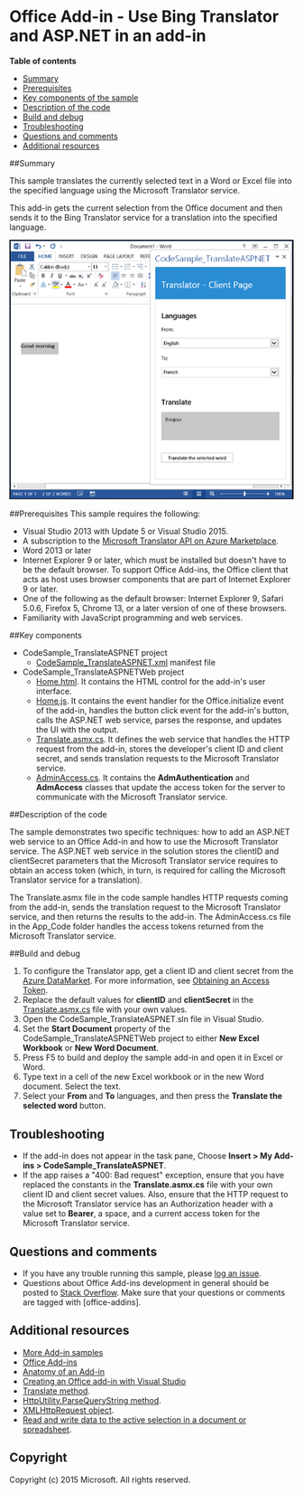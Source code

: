 # Office Add-in - Use Bing Translator and ASP.NET in an add-in

**Table of contents**

* [Summary](#summary)
* [Prerequisites](#prerequisites)
* [Key components of the sample](#components)
* [Description of the code](#codedescription)
* [Build and debug](#build)
* [Troubleshooting](#troubleshooting)
* [Questions and comments](#questions)
* [Additional resources](#additional-resources)

<a name="summary"></a>
##Summary

This sample translates the currently selected text in a Word or Excel file into the specified language using the Microsoft Translator service.

This add-in gets the current selection from the Office document and then sends it to the Bing Translator service for a translation into the specified language.

![Screenshot of running sample](TranslatorAppCodeSample.PNG)

<a name="prerequisites"></a>
##Prerequisites
This sample requires the following:  

  - Visual Studio 2013 with Update 5 or Visual Studio 2015.
  - A subscription to the [Microsoft Translator API on Azure Marketplace](https://datamarket.azure.com/dataset/1899a118-d202-492c-aa16-ba21c33c06cb).
  - Word 2013 or later
  - Internet Explorer 9 or later, which must be installed but doesn't have to be the default browser. To support Office Add-ins, the Office client that acts as host uses browser components that are part of Internet Explorer 9 or later.
  - One of the following as the default browser: Internet Explorer 9, Safari 5.0.6, Firefox 5, Chrome 13, or a later version of one of these browsers.
  - Familiarity with JavaScript programming and web services.

<a name="components"></a>
##Key components

* CodeSample_TranslateASPNET project
	* [CodeSample_TranslateASPNET.xml](https://github.com/OfficeDev/Office-Add-in-TranslateASPNET/blob/master/C%23/CodeSample_TranslateASPNET/CodeSample_TranslateASPNETManifest/CodeSample_TranslateASPNET.xml) manifest file
* CodeSample_TranslateASPNETWeb project
	* [Home.html](https://github.com/OfficeDev/Office-Add-in-TranslateASPNET/blob/master/C%23/CodeSample_TranslateASPNETWeb/App/Home/Home.html). It contains the HTML control for the add-in's user interface.
	* [Home.js](https://github.com/OfficeDev/Office-Add-in-TranslateASPNET/blob/master/C%23/CodeSample_TranslateASPNETWeb/App/Home/Home.js). It contains the event handler for the Office.initialize event of the add-in, handles the button click event for the add-in's button, calls the ASP.NET web service, parses the response, and updates the UI with the output.
	* [Translate.asmx.cs](https://github.com/OfficeDev/Office-Add-in-TranslateASPNET/blob/master/C%23/CodeSample_TranslateASPNETWeb/App/Translate.asmx.cs). It defines the web service that handles the HTTP request from the add-in, stores the developer's client ID and client secret, and sends translation requests to the Microsoft Translator service.
	* [AdminAccess.cs](). It contains the **AdmAuthentication** and **AdmAccess** classes that update the access token for the server to communicate with the Microsoft Translator service.

<a name="codedescription"></a>
##Description of the code

The sample demonstrates two specific techniques: how to add an ASP.NET web service to an Office Add-in and how to use the Microsoft Translator service. The ASP.NET web service in the solution stores the clientID and clientSecret parameters that the Microsoft Translator service requires to obtain an access token (which, in turn, is required for calling the Microsoft Translator service for a translation).

The Translate.asmx file in the code sample handles HTTP requests coming from the add-in, sends the translation request to the Microsoft Translator service, and then returns the results to the add-in. The AdminAccess.cs file in the App_Code folder handles the access tokens returned from the Microsoft Translator service.

<a name="build"></a>
##Build and debug

1.	To configure the Translator app, get a client ID and client secret from the [Azure DataMarket](https://datamarket.azure.com/dataset/1899a118-d202-492c-aa16-ba21c33c06cb). For more information, see [Obtaining an Access Token](http://msdn.microsoft.com/library/hh454950.aspx).
2.	Replace the default values for **clientID** and **clientSecret** in the [Translate.asmx.cs](https://github.com/OfficeDev/Office-Add-in-TranslateASPNET/blob/master/C%23/CodeSample_TranslateASPNETWeb/App/Translate.asmx.cs) file with your own values.
3.	Open the CodeSample_TranslateASPNET.sln file in Visual Studio.
4.	Set the **Start Document** property of the CodeSample_TranslateASPNETWeb project to either **New Excel Workbook** or **New Word Document**. 
5.	Press F5 to build and deploy the sample add-in and open it in Excel or Word.
6.	Type text in a cell of the new Excel workbook or in the new Word document. Select the text.
7.	Select your **From** and **To** languages, and then press the **Translate the selected word** button.

<a name="troubleshooting"></a>
## Troubleshooting

- If the add-in does not appear in the task pane, Choose **Insert > My Add-ins >  CodeSample_TranslateASPNET**.
- If the app raises a "400: Bad request" exception, ensure that you have replaced the constants in the **Translate.asmx.cs** file with your own client ID and client secret values. Also, ensure that the HTTP request to the Microsoft Translator service has an Authorization header with a value set to **Bearer**, a space, and a current access token for the Microsoft Translator service.

<a name="questions"></a>
## Questions and comments

- If you have any trouble running this sample, please [log an issue](https://github.com/OfficeDev/Office-Add-in-TranslateASPNET/issues).
- Questions about Office Add-ins development in general should be posted to [Stack Overflow](http://stackoverflow.com/questions/tagged/office-addins). Make sure that your questions or comments are tagged with [office-addins].

<a name="additional-resources"></a>
## Additional resources ##

- [More Add-in samples](https://github.com/OfficeDev?utf8=%E2%9C%93&query=-Add-in)
- [Office Add-ins](http://msdn.microsoft.com/library/office/jj220060.aspx)
- [Anatomy of an Add-in](https://msdn.microsoft.com/library/office/jj220082.aspx#StartBuildingApps_AnatomyofApp)
- [Creating an Office add-in with Visual Studio](https://msdn.microsoft.com/library/office/fp179827.aspx#Tools_CreatingWithVS)
- [Translate method](https://msdn.microsoft.com/library/ff512421.aspx).
- [HttpUtility.ParseQueryString method](https://msdn.microsoft.com/library/ms150046.aspx).
- [XMLHttpRequest object](https://msdn.microsoft.com/library/ms535874(v=vs.85).aspx).
- [Read and write data to the active selection in a document or spreadsheet](https://msdn.microsoft.com/library/office/fp123513.aspx).


## Copyright
Copyright (c) 2015 Microsoft. All rights reserved.
